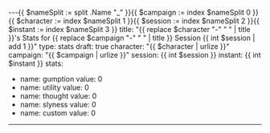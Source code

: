 ---{{ $nameSplit := split .Name "_" }}{{ $campaign := index $nameSplit 0 }}{{ $character := index $nameSplit 1 }}{{ $session := index $nameSplit 2 }}{{ $instant := index $nameSplit 3 }}
title: "{{ replace $character "-" " " | title }}'s Stats for {{ replace $campaign "-" " " | title }} Session {{ int $session | add 1 }}"
type: stats
draft: true
character: "{{ $character | urlize }}"
campaign: "{{ $campaign | urlize }}"
session: {{ int $session }}
instant: {{ int $instant }}
stats:
- name: gumption
  value: 0
- name: utility
  value: 0
- name: thought
  value: 0
- name: slyness
  value: 0
- name: custom
  value: 0
---

